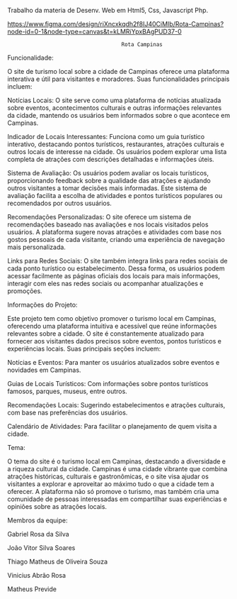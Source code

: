 Trabalho da materia de Desenv. Web em Html5, Css, Javascript Php.                                
                                    
 https://www.figma.com/design/riXncxkqdh2f8IJ40CiMIb/Rota-Campinas?node-id=0-1&node-type=canvas&t=kLMRiYpxBAgPUD37-0                                          
                                  
                                                          
                                        Rota Campinas

Funcionalidade:




O site de turismo local sobre a cidade de Campinas oferece uma plataforma interativa e útil para visitantes e moradores. Suas funcionalidades principais incluem:

Notícias Locais: O site serve como uma plataforma de notícias atualizada sobre eventos, acontecimentos culturais e outras informações relevantes da cidade, mantendo os usuários bem informados sobre o que acontece em Campinas.

Indicador de Locais Interessantes: Funciona como um guia turístico interativo, destacando pontos turísticos, restaurantes, atrações culturais e outros locais de interesse na cidade. Os usuários podem explorar uma lista completa de atrações com descrições detalhadas e informações úteis.

Sistema de Avaliação: Os usuários podem avaliar os locais turísticos, proporcionando feedback sobre a qualidade das atrações e ajudando outros visitantes a tomar decisões mais informadas. Este sistema de avaliação facilita a escolha de atividades e pontos turísticos populares ou recomendados por outros usuários.

Recomendações Personalizadas: O site oferece um sistema de recomendações baseado nas avaliações e nos locais visitados pelos usuários. A plataforma sugere novas atrações e atividades com base nos gostos pessoais de cada visitante, criando uma experiência de navegação mais personalizada.

Links para Redes Sociais: O site também integra links para redes sociais de cada ponto turístico ou estabelecimento. Dessa forma, os usuários podem acessar facilmente as páginas oficiais dos locais para mais informações, interagir com eles nas redes sociais ou acompanhar atualizações e promoções.




Informações do Projeto:




Este projeto tem como objetivo promover o turismo local em Campinas, oferecendo uma plataforma intuitiva e acessível que reúne informações relevantes sobre a cidade. O site é constantemente atualizado para fornecer aos visitantes dados precisos sobre eventos, pontos turísticos e experiências locais. Suas principais seções incluem:

Notícias e Eventos: Para manter os usuários atualizados sobre eventos e novidades em Campinas.

Guias de Locais Turísticos: Com informações sobre pontos turísticos famosos, parques, museus, entre outros.

Recomendações Locais: Sugerindo estabelecimentos e atrações culturais, com base nas preferências dos usuários.

Calendário de Atividades: Para facilitar o planejamento de quem visita a cidade.




Tema:




O tema do site é o turismo local em Campinas, destacando a diversidade e a riqueza cultural da cidade. Campinas é uma cidade vibrante que combina atrações históricas, culturais e gastronômicas, e o site visa ajudar os visitantes a explorar e aproveitar ao máximo tudo o que a cidade tem a oferecer. A plataforma não só promove o turismo, mas também cria uma comunidade de pessoas interessadas em compartilhar suas experiências e opiniões sobre as atrações locais.




Membros da equipe:


Gabriel Rosa da Silva

João Vitor Silva Soares

Thiago Matheus de Oliveira Souza

Vinicius Abrão Rosa

Matheus Previde 
